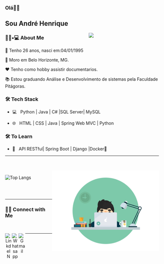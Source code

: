 ### Olá👋🏾<h2> Sou André Henrique</h2>

<img align='right' src="https://media.giphy.com/media/hqfZBZgNg9nG5hvZHM/giphy.gif" width="230">

<h3> 👦🏾•💻 About Me </h3>



🎂 Tenho 26 anos, nasci em:04/01/1995

🏡 Moro em Belo Horizonte, MG.

❤️ Tenho como hobby assistir documentarios.

📚 Estou graduando Análise e Desenvolvimento de sistemas pela Faculdade Pitágoras.



<h3>🛠 Tech Stack</h3>



- 💻 &nbsp; Python | Java | C# |SQL Server| MySQL

- 🌐 &nbsp; HTML | CSS | Java | Spring Web MVC | Python 

<!--

- 🛢 &nbsp; MySQL | MongoDB

- 🔧 &nbsp; Git | Markdown | Selenium | Tidyverse

- 🖥 &nbsp; Illustrator| Photoshop | InDesign

-->



<h3>🛠 To Learn</h3>

- 🔧 &nbsp; API RESTful| Spring Boot | Django |Docker🐳 

<hr>



<br/>
<br/>

<img src="https://github.com/nirala69/nirala69/blob/master/70804f7e25b11f29db904f2fa7b4cd9d.gif" width="350" align='right'>

![Top Langs](https://github-readme-stats.vercel.app/api/top-langs/?username=andrehenriquemartinsmarciano&show_icons=true)

<br><br>



<hr>



<h3>🤳🏿 Connect with Me </h3>

<br>



<p align="center">
  
  <a target="_blank" href="https://www.linkedin.com/in/andre-henrique-martins/">
  <img align="left" alt="LinkdeIN" width="22px" src="https://cdn.jsdelivr.net/npm/simple-icons@v3/icons/linkedin.svg" />
</a>
<a target="_blank" href="https://api.whatsapp.com/send?phone=5535999730096">
  <img align="left" alt="Whatsapp" width="22px" src="https://cdn.jsdelivr.net/npm/simple-icons@v3/icons/whatsapp.svg" />
</a>
<a target="_blank" href="mailto:ahmartinsm@gmail.com">
  <img align="left" alt="Gmail" width="22px" src="https://cdn.jsdelivr.net/npm/simple-icons@v3/icons/gmail.svg" />
</a>
  
</p>



<hr>
